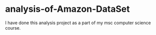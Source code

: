 # analysis-of-Amazon-DataSet
 I have done this analysis project as a part of my msc computer science course.
